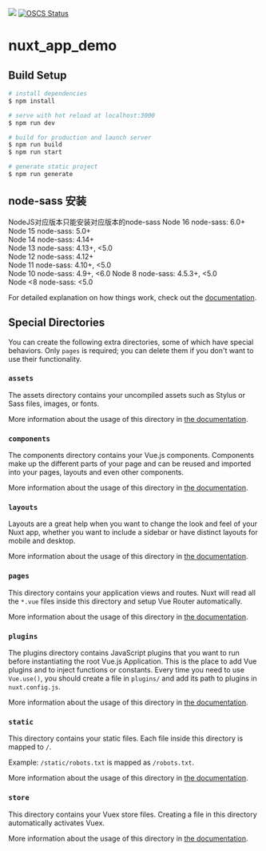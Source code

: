 <a href="https://www.oscs1024.com/project/oscs/1215708470/nuxt-framework?ref=badge_small" alt="OSCS Status"><img src="https://www.oscs1024.com/platform/badge/1215708470/nuxt-framework.svg?size=small"/></a>
[![OSCS Status](https://www.oscs1024.com/platform/badge/1215708470/nuxt-framework.svg?size=small)](https://www.oscs1024.com/project/1215708470/nuxt-framework?ref=badge_small)
# nuxt_app_demo
## Build Setup

```bash
# install dependencies
$ npm install

# serve with hot reload at localhost:3000
$ npm run dev

# build for production and launch server
$ npm run build
$ npm run start

# generate static project
$ npm run generate
```

## node-sass 安装
NodeJS对应版本只能安装对应版本的node-sass
Node 16	  node-sass: 6.0+	
Node 15	  node-sass: 5.0+	
Node 14	  node-sass: 4.14+	
Node 13	  node-sass: 4.13+, <5.0	
Node 12	  node-sass: 4.12+	
Node 11	  node-sass: 4.10+, <5.0	
Node 10	  node-sass: 4.9+, <6.0	
Node 8	  node-sass: 4.5.3+, <5.0	
Node <8	  node-sass: <5.0


For detailed explanation on how things work, check out the [documentation](https://nuxtjs.org).

## Special Directories

You can create the following extra directories, some of which have special behaviors. Only `pages` is required; you can delete them if you don't want to use their functionality.

### `assets`

The assets directory contains your uncompiled assets such as Stylus or Sass files, images, or fonts.

More information about the usage of this directory in [the documentation](https://nuxtjs.org/docs/2.x/directory-structure/assets).

### `components`

The components directory contains your Vue.js components. Components make up the different parts of your page and can be reused and imported into your pages, layouts and even other components.

More information about the usage of this directory in [the documentation](https://nuxtjs.org/docs/2.x/directory-structure/components).

### `layouts`

Layouts are a great help when you want to change the look and feel of your Nuxt app, whether you want to include a sidebar or have distinct layouts for mobile and desktop.

More information about the usage of this directory in [the documentation](https://nuxtjs.org/docs/2.x/directory-structure/layouts).


### `pages`

This directory contains your application views and routes. Nuxt will read all the `*.vue` files inside this directory and setup Vue Router automatically.

More information about the usage of this directory in [the documentation](https://nuxtjs.org/docs/2.x/get-started/routing).

### `plugins`

The plugins directory contains JavaScript plugins that you want to run before instantiating the root Vue.js Application. This is the place to add Vue plugins and to inject functions or constants. Every time you need to use `Vue.use()`, you should create a file in `plugins/` and add its path to plugins in `nuxt.config.js`.

More information about the usage of this directory in [the documentation](https://nuxtjs.org/docs/2.x/directory-structure/plugins).

### `static`

This directory contains your static files. Each file inside this directory is mapped to `/`.

Example: `/static/robots.txt` is mapped as `/robots.txt`.

More information about the usage of this directory in [the documentation](https://nuxtjs.org/docs/2.x/directory-structure/static).

### `store`

This directory contains your Vuex store files. Creating a file in this directory automatically activates Vuex.

More information about the usage of this directory in [the documentation](https://nuxtjs.org/docs/2.x/directory-structure/store).
